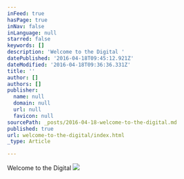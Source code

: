```yaml
---
inFeed: true
hasPage: true
inNav: false
inLanguage: null
starred: false
keywords: []
description: 'Welcome to the Digital '
datePublished: '2016-04-18T09:45:12.921Z'
dateModified: '2016-04-18T09:36:36.331Z'
title: ''
author: []
authors: []
publisher:
  name: null
  domain: null
  url: null
  favicon: null
sourcePath: _posts/2016-04-18-welcome-to-the-digital.md
published: true
url: welcome-to-the-digital/index.html
_type: Article

---
```

Welcome to the Digital ![](https://the-grid-user-content.s3-us-west-2.amazonaws.com/963017d7-6d1c-469d-8936-cea67c21993d.png)